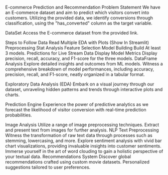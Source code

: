 E-commerce Prediction and Recommendation
Problem Statement
We have an E-commerce dataset and aim to predict which visitors convert into customers. Utilizing the provided data, we identify conversions through classification, using the "has_converted" column as the target variable.

DataSet
Access the E-commerce dataset from the provided link.

Steps to Follow
Data Read
Multiple EDA with Plots (Show In Streamlit)
Preprocessing
Stat Analysis
Feature Selection
Model Building
Build At least 3 models.
Predictions for Live Stream Data
Display Model Metrics
Display precision, recall, accuracy, and F1-score for the three models.
DataFrame Analysis
Explore detailed insights and outcomes from ML models. Witness a comprehensive breakdown of model performances, including accuracy, precision, recall, and F1-score, neatly organized in a tabular format.

Exploratory Data Analysis (EDA)
Embark on a visual journey through our dataset, unraveling hidden patterns and trends through interactive plots and charts.

Prediction Engine
Experience the power of predictive analytics as we forecast the likelihood of visitor conversion with real-time prediction probabilities.

Image Analysis
Utilize a range of image preprocessing techniques.
Extract and present text from images for further analysis.
NLP Text Preprocessing
Witness the transformation of raw text data through processes such as stemming, lowercasing, and more.
Explore sentiment analysis with vivid bar chart visualizations, providing invaluable insights into customer sentiments.
Immerse yourself in the art of word clouding to gain a holistic perspective of your textual data.
Recommendations System
Discover global recommendations crafted using custom movie datasets.
Personalized suggestions tailored to user preferences.
